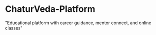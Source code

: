 # ChaturVeda-Platform
 "Educational platform with career guidance, mentor connect, and online classes"
